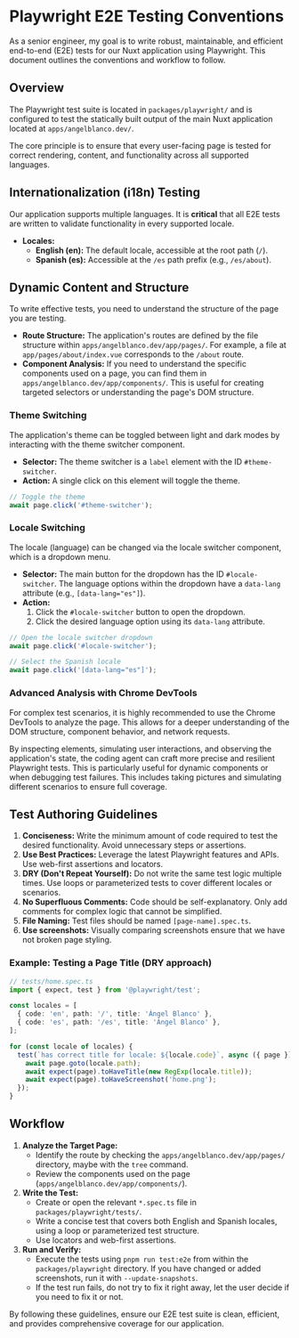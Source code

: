# Playwright E2E Testing Conventions

As a senior engineer, my goal is to write robust, maintainable, and efficient end-to-end (E2E) tests for our Nuxt application using Playwright. This document outlines the conventions and workflow to follow.

## Overview

The Playwright test suite is located in `packages/playwright/` and is configured to test the statically built output of the main Nuxt application located at `apps/angelblanco.dev/`.

The core principle is to ensure that every user-facing page is tested for correct rendering, content, and functionality across all supported languages.

## Internationalization (i18n) Testing

Our application supports multiple languages. It is **critical** that all E2E tests are written to validate functionality in every supported locale.

- **Locales:**
  - **English (en):** The default locale, accessible at the root path (`/`).
  - **Spanish (es):** Accessible at the `/es` path prefix (e.g., `/es/about`).

## Dynamic Content and Structure

To write effective tests, you need to understand the structure of the page you are testing.

- **Route Structure:** The application's routes are defined by the file structure within `apps/angelblanco.dev/app/pages/`. For example, a file at `app/pages/about/index.vue` corresponds to the `/about` route.
- **Component Analysis:** If you need to understand the specific components used on a page, you can find them in `apps/angelblanco.dev/app/components/`. This is useful for creating targeted selectors or understanding the page's DOM structure.

### Theme Switching

The application's theme can be toggled between light and dark modes by interacting with the theme switcher component.

- **Selector:** The theme switcher is a `label` element with the ID `#theme-switcher`.
- **Action:** A single click on this element will toggle the theme.

```typescript
// Toggle the theme
await page.click('#theme-switcher');
```

### Locale Switching

The locale (language) can be changed via the locale switcher component, which is a dropdown menu.

- **Selector:** The main button for the dropdown has the ID `#locale-switcher`. The language options within the dropdown have a `data-lang` attribute (e.g., `[data-lang="es"]`).
- **Action:**
  1. Click the `#locale-switcher` button to open the dropdown.
  2. Click the desired language option using its `data-lang` attribute.

```typescript
// Open the locale switcher dropdown
await page.click('#locale-switcher');

// Select the Spanish locale
await page.click('[data-lang="es"]');
```

### Advanced Analysis with Chrome DevTools

For complex test scenarios, it is highly recommended to use the Chrome DevTools to analyze the page. This allows for a deeper understanding of the DOM structure, component behavior, and network requests.

By inspecting elements, simulating user interactions, and observing the application's state, the coding agent can craft more precise and resilient Playwright tests. This is particularly useful for dynamic components or when debugging test failures. This includes taking pictures and simulating different scenarios to ensure full coverage.

## Test Authoring Guidelines

1.  **Conciseness:** Write the minimum amount of code required to test the desired functionality. Avoid unnecessary steps or assertions.
2.  **Use Best Practices:** Leverage the latest Playwright features and APIs. Use web-first assertions and locators.
3.  **DRY (Don't Repeat Yourself):** Do not write the same test logic multiple times. Use loops or parameterized tests to cover different locales or scenarios.
4.  **No Superfluous Comments:** Code should be self-explanatory. Only add comments for complex logic that cannot be simplified.
5.  **File Naming:** Test files should be named `[page-name].spec.ts`.
6.  **Use screenshots:** Visually comparing screenshots ensure that we have not broken page styling.

### Example: Testing a Page Title (DRY approach)

```typescript
// tests/home.spec.ts
import { expect, test } from '@playwright/test';

const locales = [
  { code: 'en', path: '/', title: 'Ángel Blanco' },
  { code: 'es', path: '/es', title: 'Ángel Blanco' },
];

for (const locale of locales) {
  test(`has correct title for locale: ${locale.code}`, async ({ page }) => {
    await page.goto(locale.path);
    await expect(page).toHaveTitle(new RegExp(locale.title));
    await expect(page).toHaveScreenshot('home.png');
  });
}
```

## Workflow

1.  **Analyze the Target Page:**
    - Identify the route by checking the `apps/angelblanco.dev/app/pages/` directory, maybe with the `tree` command.
    - Review the components used on the page (`apps/angelblanco.dev/app/components/`).
2.  **Write the Test:**
    - Create or open the relevant `*.spec.ts` file in `packages/playwright/tests/`.
    - Write a concise test that covers both English and Spanish locales, using a loop or parameterized test structure.
    - Use locators and web-first assertions.
3.  **Run and Verify:**
    - Execute the tests using `pnpm run test:e2e` from within the `packages/playwright` directory. If you have changed or added screenshots, run it with `--update-snapshots`.
    - If the test run fails, do not try to fix it right away, let the user decide if you need to fix it or not.

By following these guidelines, ensure our E2E test suite is clean, efficient, and provides comprehensive coverage for our application.
